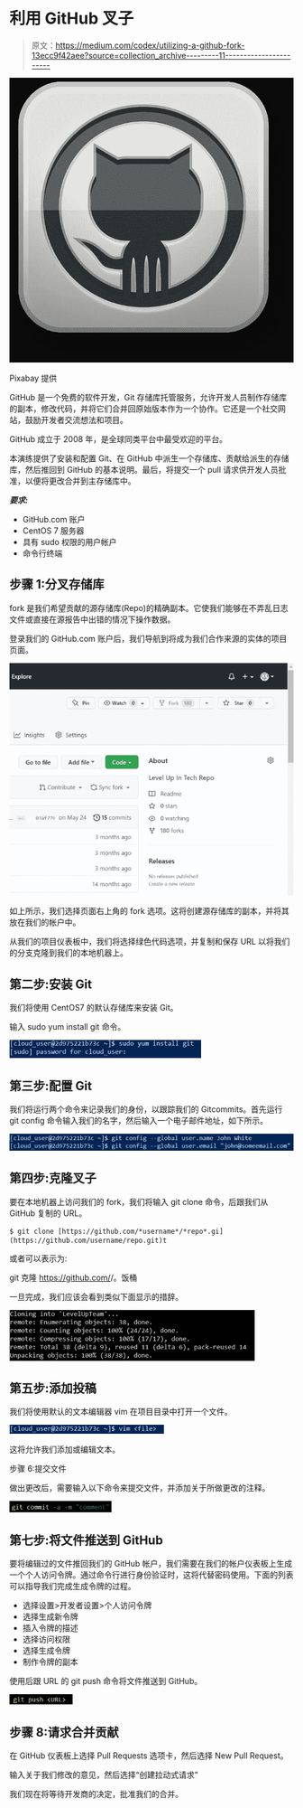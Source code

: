 # 利用 GitHub 叉子

> 原文：<https://medium.com/codex/utilizing-a-github-fork-13ecc9f42aee?source=collection_archive---------11----------------------->

![](img/aff45c472a0d533a9d1f7af02b80bfa8.png)

Pixabay 提供

GitHub 是一个免费的软件开发，Git 存储库托管服务，允许开发人员制作存储库的副本，修改代码，并将它们合并回原始版本作为一个协作。它还是一个社交网站，鼓励开发者交流想法和项目。

GitHub 成立于 2008 年，是全球同类平台中最受欢迎的平台。

本演练提供了安装和配置 Git、在 GitHub 中派生一个存储库、贡献给派生的存储库，然后推回到 GitHub 的基本说明。最后，将提交一个 pull 请求供开发人员批准，以便将更改合并到主存储库中。

***要求:***

*   GitHub.com 账户
*   CentOS 7 服务器
*   具有 sudo 权限的用户帐户
*   命令行终端

## **步骤 1:分叉存储库**

fork 是我们希望贡献的源存储库(Repo)的精确副本。它使我们能够在不弄乱日志文件或直接在源报告中出错的情况下操作数据。

登录我们的 GitHub.com 账户后，我们导航到将成为我们合作来源的实体的项目页面。

![](img/fe6ce7b8150dce6196eac6ce7236adc0.png)

如上所示，我们选择页面右上角的 fork 选项。这将创建源存储库的副本，并将其放在我们的帐户中。

从我们的项目仪表板中，我们将选择绿色代码选项，并复制和保存 URL 以将我们的分支克隆到我们的本地机器上。

## **第二步:安装 Git**

我们将使用 CentOS7 的默认存储库来安装 Git。

输入 sudo yum install git 命令。

![](img/43fc8fc839745b12978c1341ddc87e2d.png)

## **第三步:配置 Git**

我们将运行两个命令来记录我们的身份，以跟踪我们的 Gitcommits。首先运行 git config 命令输入我们的名字，然后输入一个电子邮件地址，如下所示。

![](img/cdb3f3ec1c7f516f70a1f5a22638445e.png)

## **第四步:克隆叉子**

要在本地机器上访问我们的 fork，我们将输入 git clone 命令，后跟我们从 GitHub 复制的 URL。

```
$ git clone [https://github.com/*username*/*repo*.gi](https://github.com/username/repo.git)t
```

或者可以表示为:

git 克隆 https://github.com/<your-username>/<project-name>。饭桶</project-name></your-username>

一旦完成，我们应该会看到类似下面显示的措辞。

![](img/e9ccda6334840b2c8739d7a5bf06047d.png)

## **第五步:添加投稿**

我们将使用默认的文本编辑器 vim 在项目目录中打开一个文件。

![](img/7445167d01ec5008c9543153c47e3c12.png)

这将允许我们添加或编辑文本。

步骤 6:提交文件

做出更改后，需要输入以下命令来提交文件，并添加关于所做更改的注释。

![](img/65bbee6cae6c7dbf8aaaec7b5fcadf94.png)

## **第七步:将文件推送到 GitHub**

要将编辑过的文件推回我们的 GitHub 帐户，我们需要在我们的帐户仪表板上生成一个个人访问令牌。通过命令行进行身份验证时，这将代替密码使用。下面的列表可以指导我们完成生成令牌的过程。

*   选择设置>开发者设置>个人访问令牌
*   选择生成新令牌
*   插入令牌的描述
*   选择访问权限
*   选择生成令牌
*   制作令牌的副本

使用后跟 URL 的 git push 命令将文件推送到 GitHub。

![](img/8cd027d5421951a632bad2512204044d.png)

## **步骤 8:请求合并贡献**

在 GitHub 仪表板上选择 Pull Requests 选项卡，然后选择 New Pull Request。

输入关于我们修改的意见，然后选择“创建拉动式请求”

我们现在将等待开发商的决定，批准我们的合并。
